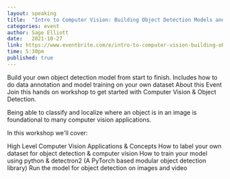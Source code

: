 ```yaml
---
layout: speaking
title:  "Intro to Computer Vision: Building Object Detection Models and Datasets"
categories: event
author: Sage Elliott
date:   2021-10-27
link: https://www.eventbrite.com/e/intro-to-computer-vision-building-object-detection-models-and-datasets-tickets-183671665897?aff=SageSocial
time: 5:30pm
published: true
---
```


Build your own object detection model from start to finish. Includes how to do data annotation and model training on your own dataset
About this Event
Join this hands on workshop to get started with Computer Vision & Object Detection.

Being able to classify and localize where an object is in an image is foundational to many computer vision applications.

In this workshop we'll cover:

High Level Computer Vision Applications & Concepts
How to label your own dataset for object detection & computer vision
How to train your model using python & detectron2 (A PyTorch based modular object detection library)
Run the model for object detection on images and video